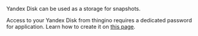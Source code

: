 Yandex Disk can be used as a storage for snapshots.

Access to your Yandex Disk from thingino requires a dedicated password for application. Learn how to create it on [this page](https://yandex.com/support/id/authorization/app-passwords.html).